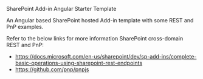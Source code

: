 SharePoint Add-in Angular Starter Template

An Angular based SharePoint hosted Add-in template with some REST and PnP examples. 

Refer to the below links for more information SharePoint cross-domain REST and PnP:
- https://docs.microsoft.com/en-us/sharepoint/dev/sp-add-ins/complete-basic-operations-using-sharepoint-rest-endpoints 
- https://github.com/pnp/pnpjs 


